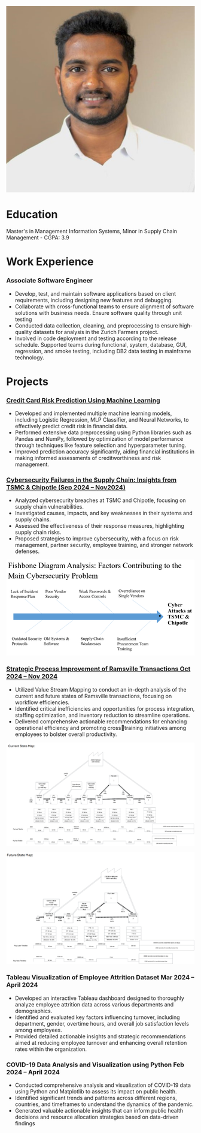 ![](/images/final.jpeg)
# Education
Master's in Management Information Systems, Minor in Supply Chain Management - CGPA: 3.9

# Work Experience
### Associate Software Engineer
* Develop, test, and maintain software applications based on client requirements, including designing new features 
and debugging.
* Collaborate with cross-functional teams to ensure alignment of software solutions with business needs.
Ensure software quality through unit testing
* Conducted data collection, cleaning, and preprocessing to ensure high-quality datasets for analysis in the Zurich 
Farmers project.
* Involved in code deployment and testing according to the release schedule. Supported teams during functional, 
system, database, GUI, regression, and smoke testing, including DB2 data testing in mainframe technology.


# Projects
### [Credit Card Risk Prediction Using Machine Learning](https://github.com/pcsubhashv/pcsubhashv.github.io/blob/main/images/Predictive%20Model%20for%20Credit%20Card%20Approval%20-%20Deliverable%203%20-%20final.pdf)
* Developed and implemented multiple machine learning models, including Logistic Regression, MLP Classifier, 
and Neural Networks, to effectively predict credit risk in financial data.
* Performed extensive data preprocessing using Python libraries such as Pandas and NumPy, followed by 
optimization of model performance through techniques like feature selection and hyperparameter tuning.
* Improved prediction accuracy significantly, aiding financial institutions in making informed assessments of 
creditworthiness and risk management.

### [Cybersecurity Failures in the Supply Chain: Insights from TSMC & Chipotle (Sep 2024 – Nov2024)](https://github.com/pcsubhashv/pcsubhashv.github.io/blob/main/images/Final%20Term%20Paper%20.pdf)
* Analyzed cybersecurity breaches at TSMC and Chipotle, focusing on supply chain vulnerabilities.
* Investigated causes, impacts, and key weaknesses in their systems and supply chains.
* Assessed the effectiveness of their response measures, highlighting supply chain risks.
* Proposed strategies to improve cybersecurity, with a focus on risk management, partner security, employee 
training, and stronger network defenses.

![](/images/Factors%20contributing%20fro%20TSMC%20and%20Chipotle%20Cyber%20attacks.png)

### [Strategic Process Improvement of Ramsville Transactions Oct 2024 – Nov 2024](https://github.com/pcsubhashv/pcsubhashv.github.io/blob/main/images/Ramsville%20Transcations%20Case%20Assignment%20Part-2.pdf)
* Utilized Value Stream Mapping to conduct an in-depth analysis of the current and future states of Ramsville 
transactions, focusing on workflow efficiencies.
* Identified critical inefficiencies and opportunities for process integration, staffing optimization, and inventory 
reduction to streamline operations.
* Delivered comprehensive actionable recommendations for enhancing operational efficiency and promoting crosstraining initiatives among employees to bolster overall productivity.

![](/images/Current%20state%20map%20of%20ramsville.png)

![](/images/Future%20state%20map%20of%20ramsville.png)


### Tableau Visualization of Employee Attrition Dataset Mar 2024 – April 2024
* Developed an interactive Tableau dashboard designed to thoroughly analyze employee attrition data across 
various departments and demographics.
* Identified and evaluated key factors influencing turnover, including department, gender, overtime hours, and 
overall job satisfaction levels among employees.
* Provided detailed actionable insights and strategic recommendations aimed at reducing employee turnover and 
enhancing overall retention rates within the organization.

### COVID-19 Data Analysis and Visualization using Python Feb 2024 – April 2024 
* Conducted comprehensive analysis and visualization of COVID-19 data using Python and Matplotlib to assess its 
impact on public health.
* Identified significant trends and patterns across different regions, countries, and timeframes to understand the 
dynamics of the pandemic.
* Generated valuable actionable insights that can inform public health decisions and resource allocation strategies 
based on data-driven findings

